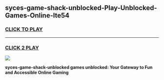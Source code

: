 
## syces-game-shack-unblocked-Play-Unblocked-Games-Online-lte54
<h3>
<a href="https://premium76.site?title=syces-game-shack-unblocked&ref=24A">CLICK TO PLAY</a></h3>
<hr>

<h3>
<a href="https://premium76.site?title=syces-game-shack-unblocked&ref=24A">CLICK 2 PLAY</a>
  
</h3>

<a href="https://premium76.site?title=syces-game-shack-unblocked&ref=24A"><img src="https://clearcache.store/games.png"></a>


**syces-game-shack-unblocked games unblocked: Your Gateway to Fun and Accessible Online Gaming**
